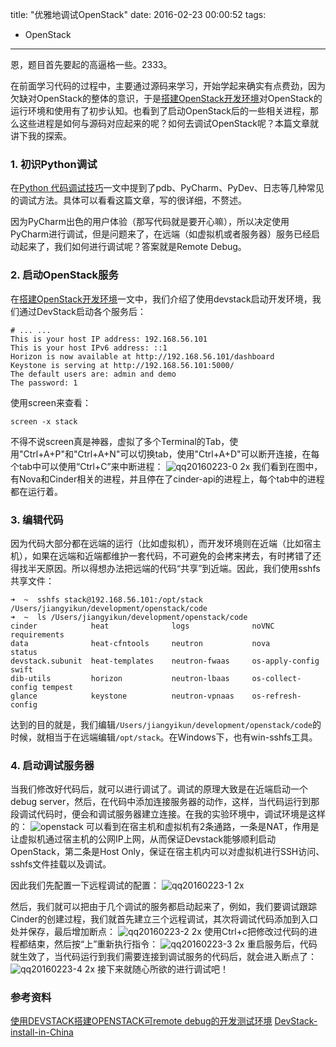 title: "优雅地调试OpenStack"
date: 2016-02-23 00:00:52
tags:
  - OpenStack
---

恩，题目首先要起的高逼格一些。2333。

在前面学习代码的过程中，主要通过源码来学习，开始学起来确实有点费劲，因为欠缺对OpenStack的整体的意识，于是[搭建OpenStack开发环境](http://yikun.github.io/2016/02/10/搭建OpenStack开发环境/)对OpenStack的运行环境和使用有了初步认知。也看到了启动OpenStack后的一些相关进程，那么这些进程是如何与源码对应起来的呢？如何去调试OpenStack呢？本篇文章就讲下我的探索。

### 1. 初识Python调试
在[Python 代码调试技巧](https://www.ibm.com/developerworks/cn/linux/l-cn-pythondebugger/)一文中提到了pdb、PyCharm、PyDev、日志等几种常见的调试方法。具体可以看看这篇文章，写的很详细，不赘述。

因为PyCharm出色的用户体验（那写代码就是要开心嘛），所以决定使用PyCharm进行调试，但是问题来了，在远端（如虚拟机或者服务器）服务已经启动起来了，我们如何进行调试呢？答案就是Remote Debug。

### 2. 启动OpenStack服务
在[搭建OpenStack开发环境](http://yikun.github.io/2016/02/10/搭建OpenStack开发环境/)一文中，我们介绍了使用devstack启动开发环境，我们通过DevStack启动各个服务后：
```
# ... ...
This is your host IP address: 192.168.56.101
This is your host IPv6 address: ::1
Horizon is now available at http://192.168.56.101/dashboard
Keystone is serving at http://192.168.56.101:5000/
The default users are: admin and demo
The password: 1
```
使用screen来查看：
```
screen -x stack
```
不得不说screen真是神器，虚拟了多个Terminal的Tab，使用"Ctrl+A+P"和"Ctrl+A+N"可以切换tab，使用"Ctrl+A+D"可以断开连接，在每个tab中可以使用“Ctrl+C”来中断进程：
![qq20160223-0 2x](https://cloud.githubusercontent.com/assets/1736354/13224079/e3309ca4-d9c1-11e5-897a-04ed2b6c8e82.png)
我们看到在图中，有Nova和Cinder相关的进程，并且停在了cinder-api的进程上，每个tab中的进程都在运行着。

### 3. 编辑代码
因为代码大部分都在远端的运行（比如虚拟机），而开发环境则在近端（比如宿主机），如果在远端和近端都维护一套代码，不可避免的会拷来拷去，有时拷错了还得找半天原因。所以得想办法把远端的代码“共享”到近端。因此，我们使用sshfs共享文件：
```
➜  ~  sshfs stack@192.168.56.101:/opt/stack /Users/jiangyikun/development/openstack/code
➜  ~  ls /Users/jiangyikun/development/openstack/code
cinder            heat              logs              noVNC             requirements
data              heat-cfntools     neutron           nova              status
devstack.subunit  heat-templates    neutron-fwaas     os-apply-config   swift
dib-utils         horizon           neutron-lbaas     os-collect-config tempest
glance            keystone          neutron-vpnaas    os-refresh-config
```
达到的目的就是，我们编辑`/Users/jiangyikun/development/openstack/code`的时候，就相当于在远端编辑`/opt/stack`。在Windows下，也有win-sshfs工具。

### 4. 启动调试服务器
当我们修改好代码后，就可以进行调试了。调试的原理大致是在近端启动一个debug server，然后，在代码中添加连接服务器的动作，这样，当代码运行到那段调试代码时，便会和调试服务器建立连接。在我的实验环境中，调试环境是这样的：
![openstack](https://cloud.githubusercontent.com/assets/1736354/13257974/1042affa-da8c-11e5-99a0-882e5b229354.png)
可以看到在宿主机和虚拟机有2条通路，一条是NAT，作用是让虚拟机通过宿主机的公网IP上网，从而保证Devstack能够顺利启动OpenStack，第二条是Host Only，保证在宿主机内可以对虚拟机进行SSH访问、sshfs文件挂载以及调试。

因此我们先配置一下远程调试的配置：
![qq20160223-1 2x](https://cloud.githubusercontent.com/assets/1736354/13224336/fab25a06-d9c2-11e5-8547-b284fe7df997.png)

然后，我们就可以把由于几个调试的服务都启动起来了，例如，我们要调试跟踪Cinder的创建过程，我们就首先建立三个远程调试，其次将调试代码添加到入口处并保存，最后增加断点：
![qq20160223-2 2x](https://cloud.githubusercontent.com/assets/1736354/13224668/8e9949e0-d9c4-11e5-850f-357b0eaa41c1.png)
使用Ctrl+c把修改过代码的进程都结束，然后按“上”重新执行指令：
![qq20160223-3 2x](https://cloud.githubusercontent.com/assets/1736354/13224732/db14a4ea-d9c4-11e5-8e83-706b35f507f5.png)
重启服务后，代码就生效了，当代码运行到我们需要连接到调试服务的代码后，就会进入断点了：
![qq20160223-4 2x](https://cloud.githubusercontent.com/assets/1736354/13224833/4a55fed0-d9c5-11e5-8f60-38589e40c34c.png)
接下来就随心所欲的进行调试吧！

### 参考资料
[使用DEVSTACK搭建OPENSTACK可remote debug的开发测试环境](http://bingotree.cn/?p=687)
[DevStack-install-in-China](http://kiwik.github.io/openstack/2013/12/21/DevStack-install-in-China/)